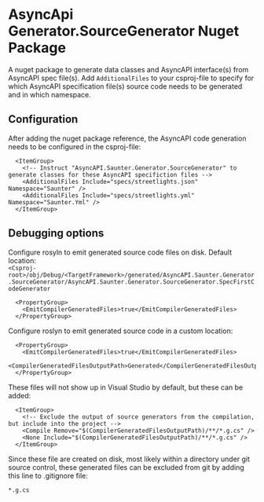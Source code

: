 # AsyncApi Generator.SourceGenerator Nuget Package
A nuget package to generate data classes and AsyncAPI interface(s) from AsyncAPI spec file(s). Add ```AdditionalFiles``` to your csproj-file 
to specify for which AsyncAPI specification file(s) source code needs to be generated and in which namespace. 

## Configuration
After adding the nuget package reference, the AsyncAPI code generation needs to be configured in the csproj-file:
```
  <ItemGroup>
    <!-- Instruct "AsyncAPI.Saunter.Generator.SourceGenerator" to generate classes for these AsyncAPI specifiction files -->
    <AdditionalFiles Include="specs/streetlights.json" Namespace="Saunter" />
    <AdditionalFiles Include="specs/streetlights.yml" Namespace="Saunter.Yml" />
  </ItemGroup>
```

## Debugging options
Configure rosyln to emit generated source code files on disk. Default location:  
```<Csproj-root>/obj/Debug/<TargetFramework>/generated/AsyncAPI.Saunter.Generator.SourceGenerator/AsyncAPI.Saunter.Generator.SourceGenerator.SpecFirstCodeGenerator```
```
  <PropertyGroup>
    <EmitCompilerGeneratedFiles>true</EmitCompilerGeneratedFiles>
  </PropertyGroup>
```

Configure roslyn to emit generated source code in a custom location:
```
  <PropertyGroup>
    <EmitCompilerGeneratedFiles>true</EmitCompilerGeneratedFiles>
    <CompilerGeneratedFilesOutputPath>Generated</CompilerGeneratedFilesOutputPath>
  </PropertyGroup>
```

These files will not show up in Visual Studio by default, but these can be added:
```
  <ItemGroup>
    <!-- Exclude the output of source generators from the compilation, but include into the project -->
    <Compile Remove="$(CompilerGeneratedFilesOutputPath)/**/*.g.cs" />
    <None Include="$(CompilerGeneratedFilesOutputPath)/**/*.g.cs" />
  </ItemGroup>
```

Since these file are created on disk, most likely within a directory under git source control, these generated files 
can be excluded from git by adding this line to .gitignore file:
```
*.g.cs
```